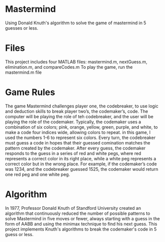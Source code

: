 # Mastermind

 Using Donald Knuth's algorithm to solve the game of mastermind in 5 guesses or less.
 
 # Files
 This project includes four MATLAB files: mastermind.m, nextGuess.m, elimination.m, and compareCodes.m
 To play the game, run the mastermind.m file
 
 # Game Rules
 The game Mastermind challenges player one, the codebreaker, to use logic and deduction skills to break player two’s, the codemaker’s, code.
 The computer will be playing the role of teh codebreaker, and the user will be playing the role of the codemaker. 
 Typically, the codemaker uses a combination of six colors; pink, orange, yellow, green, purple, and white, to make a code four indices wide, allowing colors to repeat. in this game, I used the numbers 1-6 to represent six colors. 
 Every turn, the codebreaker must guess a code in hopes that their guessed comination matches the pattern created by the codemaker. After every guess, the codemaker responds to the guess in a series of red and white pegs, where red represents a correct color in its right place, while a white peg represents a correct color but in the wrong place. 
 For example, if the codemaker’s code was 1234, and the codebreaker guessed 1525, the codemaker would return one red peg and one white peg. 

# Algorithm
In 1977, Professor Donald Knuth of Standford University created an algorithm that continuously reduced the number of possible patterns to solve Mastermind in five moves or
fewer, always starting with a guess in the form of AABB and using the minimax technique to find his next guess. This project implements Knuth's algorithms to break the codemaker's code in 5 guess or less. 
